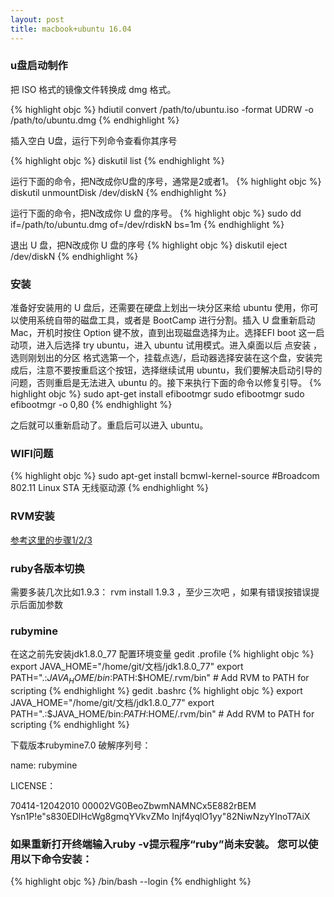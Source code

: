 ```yaml
---
layout: post
title: macbook+ubuntu 16.04
---
```


### u盘启动制作

把 ISO 格式的镜像文件转换成 dmg 格式。

{% highlight objc %}
hdiutil convert /path/to/ubuntu.iso -format UDRW -o /path/to/ubuntu.dmg
{% endhighlight %}


插入空白 U盘，运行下列命令查看你其序号

{% highlight objc %}
diskutil list
{% endhighlight %}


运行下面的命令，把N改成你U盘的序号，通常是2或者1。
{% highlight objc %}
diskutil unmountDisk /dev/diskN
{% endhighlight %}


运行下面的命令，把N改成你 U 盘的序号。
{% highlight objc %}
sudo dd if=/path/to/ubuntu.dmg of=/dev/rdiskN bs=1m
{% endhighlight %}


退出 U 盘，把N改成你 U 盘的序号
{% highlight objc %}
diskutil eject /dev/diskN
{% endhighlight %}


### 安装
准备好安装用的 U 盘后，还需要在硬盘上划出一块分区来给 ubuntu 使用，你可以使用系统自带的磁盘工具，或者是 BootCamp 进行分割。插入 U 盘重新启动 Mac，开机时按住 Option 键不放，直到出现磁盘选择为止。选择EFI boot 这一启动项，进入后选择 try ubuntu，进入 ubuntu 试用模式。进入桌面以后 点安装 ，选则刚划出的分区 格式选第一个，挂载点选/，启动器选择安装在这个盘，安装完成后，注意不要按重启这个按钮，选择继续试用 ubuntu，我们要解决启动引导的问题，否则重启是无法进入 ubuntu 的。接下来执行下面的命令以修复引导。
{% highlight objc %}
sudo apt-get install efibootmgr
sudo efibootmgr
sudo efibootmgr -o 0,80
{% endhighlight %}


之后就可以重新启动了。重启后可以进入 ubuntu。

### WIFI问题
{% highlight objc %}
sudo apt-get install bcmwl-kernel-source     #Broadcom 802.11 Linux STA 无线驱动源
{% endhighlight %}


### RVM安装
[参考这里的步骤1/2/3](http://quange.github.io/rails-setup/)

### ruby各版本切换
需要多装几次比如1.9.3： rvm install 1.9.3 ，至少三次吧 ，如果有错误按错误提示后面加参数

### rubymine 
在这之前先安装jdk1.8.0_77
配置环境变量
gedit .profile
{% highlight objc %}
export JAVA_HOME="/home/git/文档/jdk1.8.0_77" 
export PATH=".:$JAVA_HOME/bin:$PATH:$HOME/.rvm/bin" # Add RVM to PATH for scripting
{% endhighlight %}
gedit .bashrc
{% highlight objc %}
export JAVA_HOME="/home/git/文档/jdk1.8.0_77"
export PATH=".:$JAVA_HOME/bin:$PATH:$HOME/.rvm/bin" # Add RVM to PATH for scripting
{% endhighlight %}

下载版本rubymine7.0 
破解序列号：

name: rubymine

LICENSE：

70414-12042010
00002VG0BeoZbwmNAMNCx5E882rBEM
Ysn1P!e"s830EDlHcWg8gmqYVkvZMo
Injf4yqlO1yy"82NiwNzyYInoT7AiX

### 如果重新打开终端输入ruby -v提示程序“ruby”尚未安装。 您可以使用以下命令安装：

{% highlight objc %}
/bin/bash --login
{% endhighlight %}

